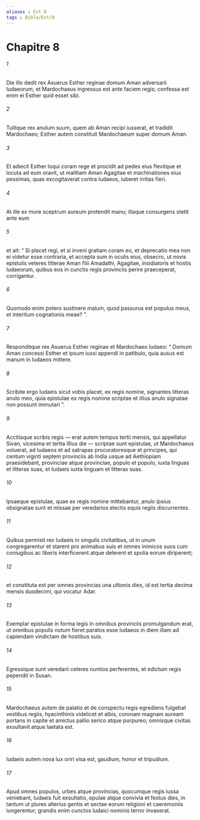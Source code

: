```yaml
---
aliases : Est 8
tags : Bible/Est/8
---
```


# Chapitre 8

###### 1
Die illo dedit rex Asuerus Esther reginae domum Aman adversarii Iudaeorum, et Mardochaeus ingressus est ante faciem regis; confessa est enim ei Esther quid esset sibi. 
###### 2
Tulitque rex anulum suum, quem ab Aman recipi iusserat, et tradidit Mardochaeo; Esther autem constituit Mardochaeum super domum Aman.
###### 3
Et adiecit Esther loqui coram rege et procidit ad pedes eius flevitque et locuta ad eum oravit, ut malitiam Aman Agagitae et machinationes eius pessimas, quas excogitaverat contra Iudaeos, iuberet irritas fieri. 
###### 4
At ille ex more sceptrum aureum protendit manu; illaque consurgens stetit ante eum 
###### 5
et ait: “ Si placet regi, et si inveni gratiam coram eo, et deprecatio mea non ei videtur esse contraria, et accepta sum in oculis eius, obsecro, ut novis epistulis veteres litterae Aman filii Amadathi, Agagitae, insidiatoris et hostis Iudaeorum, quibus eos in cunctis regis provinciis perire praeceperat, corrigantur. 
###### 6
Quomodo enim potero sustinere malum, quod passurus est populus meus, et interitum cognationis meae? ”.
###### 7
Responditque rex Asuerus Esther reginae et Mardochaeo Iudaeo: “ Domum Aman concessi Esther et ipsum iussi appendi in patibulo, quia ausus est manum in Iudaeos mittere. 
###### 8
Scribite ergo Iudaeis sicut vobis placet, ex regis nomine, signantes litteras anulo meo, quia epistulae ex regis nomine scriptae et illius anulo signatae non possunt immutari ”.
###### 9
Accitisque scribis regis — erat autem tempus tertii mensis, qui appellatur Sivan, vicesima et tertia illius die — scriptae sunt epistulae, ut Mardochaeus voluerat, ad Iudaeos et ad satrapas procuratoresque et principes, qui centum viginti septem provinciis ab India usque ad Aethiopiam praesidebant, provinciae atque provinciae, populo et populo, iuxta linguas et litteras suas, et Iudaeis iuxta linguam et litteras suas. 
###### 10
Ipsaeque epistulae, quae ex regis nomine mittebantur, anulo ipsius obsignatae sunt et missae per veredarios electis equis regiis discurrentes. 
###### 11
Quibus permisit rex Iudaeis in singulis civitatibus, ut in unum congregarentur et starent pro animabus suis et omnes inimicos suos cum coniugibus ac liberis interficerent atque delerent et spolia eorum diriperent; 
###### 12
et constituta est per omnes provincias una ultionis dies, id est tertia decima mensis duodecimi, qui vocatur Adar.
###### 13
Exemplar epistulae in forma legis in omnibus provinciis promulgandum erat, ut omnibus populis notum fieret paratos esse Iudaeos in diem illam ad capiendam vindictam de hostibus suis. 
###### 14
Egressique sunt veredarii celeres nuntios perferentes, et edictum regis pependit in Susan.
###### 15
Mardochaeus autem de palatio et de conspectu regis egrediens fulgebat vestibus regiis, hyacinthinis videlicet et albis, coronam magnam auream portans in capite et amictus pallio serico atque purpureo; omnisque civitas exsultavit atque laetata est. 
###### 16
Iudaeis autem nova lux oriri visa est, gaudium, honor et tripudium. 
###### 17
Apud omnes populos, urbes atque provincias, quocumque regis iussa veniebant, Iudaeis fuit exsultatio, epulae atque convivia et festus dies, in tantum ut plures alterius gentis et sectae eorum religioni et caeremoniis iungerentur; grandis enim cunctos Iudaici nominis terror invaserat.
